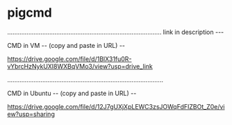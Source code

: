 # pigcmd

........................................................................................
link in description ---

CMD in VM -- (copy and paste in URL) --

https://drive.google.com/file/d/1BlX31fu0R-vYbrcHzNykUXI8WXBqVMo3/view?usp=drive_link

.........................................................................................

CMD in Ubuntu -- (copy and paste in URL) --

https://drive.google.com/file/d/12J7gUXjXpLEWC3zsJOWqFdFIZBOt_Z0e/view?usp=sharing
